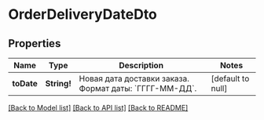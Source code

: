 # OrderDeliveryDateDto

## Properties
Name | Type | Description | Notes
------------ | ------------- | ------------- | -------------
**toDate** | **String!** | Новая дата доставки заказа.  Формат даты: &#x60;ГГГГ-ММ-ДД&#x60;.  | [default to null]

[[Back to Model list]](../README.md#documentation-for-models) [[Back to API list]](../README.md#documentation-for-api-endpoints) [[Back to README]](../README.md)


